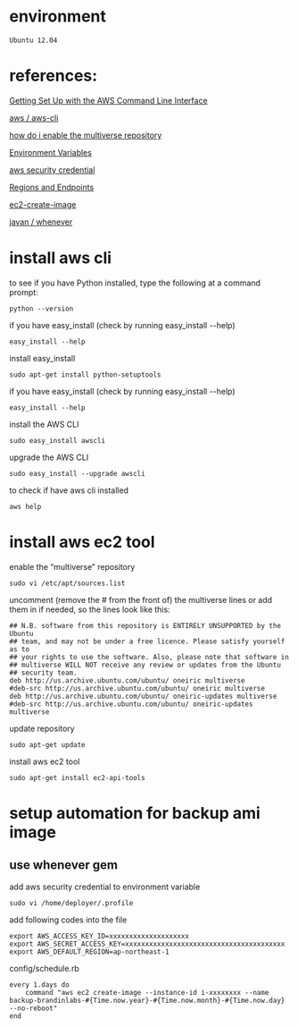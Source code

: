 # environment

    Ubuntu 12.04

# references:

[Getting Set Up with the AWS Command Line Interface](http://docs.aws.amazon.com/cli/latest/userguide/cli-chap-getting-set-up.html "Getting Set Up with the AWS Command Line Interface")

[aws / aws-cli](https://github.com/aws/aws-cli "aws / aws-cli")

[how do i enable the multiverse repository](http://askubuntu.com/questions/89096/how-do-i-enable-the-multiverse-repository "how do i enable the multiverse repository")

[Environment Variables](https://help.ubuntu.com/community/EnvironmentVariables "Environment Variables")

[aws security credential](https://console.aws.amazon.com/iam/home?#security_credential "aws security credential")

[Regions and Endpoints](http://docs.aws.amazon.com/general/latest/gr/rande.html#ec2_region "Regions and Endpoints")

[ec2-create-image](http://docs.aws.amazon.com/AWSEC2/latest/CommandLineReference/ApiReference-cmd-CreateImage.html "ec2-create-image")

[javan / whenever](https://github.com/javan/whenever "javan / whenever")

# install aws cli

to see if you have Python installed, type the following at a command prompt:

    python --version

if you have easy_install (check by running easy_install --help)

    easy_install --help

install easy_install

    sudo apt-get install python-setuptools

if you have easy_install (check by running easy_install --help)

    easy_install --help

install the AWS CLI

    sudo easy_install awscli

upgrade the AWS CLI

    sudo easy_install --upgrade awscli

to check if have aws cli installed

    aws help


# install aws ec2 tool

enable the “multiverse” repository

    sudo vi /etc/apt/sources.list

uncomment (remove the # from the front of) the multiverse lines or add them in if needed, so the lines look like this:

    ## N.B. software from this repository is ENTIRELY UNSUPPORTED by the Ubuntu
    ## team, and may not be under a free licence. Please satisfy yourself as to
    ## your rights to use the software. Also, please note that software in
    ## multiverse WILL NOT receive any review or updates from the Ubuntu
    ## security team.
    deb http://us.archive.ubuntu.com/ubuntu/ oneiric multiverse
    #deb-src http://us.archive.ubuntu.com/ubuntu/ oneiric multiverse
    deb http://us.archive.ubuntu.com/ubuntu/ oneiric-updates multiverse
    #deb-src http://us.archive.ubuntu.com/ubuntu/ oneiric-updates multiverse

update repository

    sudo apt-get update

install aws ec2 tool

    sudo apt-get install ec2-api-tools

# setup automation for backup ami image

## use whenever gem

add aws security credential to environment variable

    sudo vi /home/deployer/.profile

add following codes into the file

    export AWS_ACCESS_KEY_ID=xxxxxxxxxxxxxxxxxxxx
    export AWS_SECRET_ACCESS_KEY=xxxxxxxxxxxxxxxxxxxxxxxxxxxxxxxxxxxxxxxx
    export AWS_DEFAULT_REGION=ap-northeast-1

config/schedule.rb

    every 1.days do
        command "aws ec2 create-image --instance-id i-xxxxxxxx --name backup-brandinlabs-#{Time.now.year}-#{Time.now.month}-#{Time.now.day} --no-reboot"
    end



